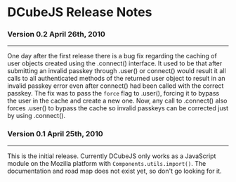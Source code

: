 DCubeJS Release Notes
=====================

### Version 0.2 April 26th, 2010
--------------------------------

One day after the first release there is a bug fix regarding the caching of
user objects created using the .connect() interface. It used to be that after
submitting an invalid passkey through .user() or connect() would result it all
calls to all authenticated methods of the returned user object to result in an
invalid passkey error even after connect() had been called with the correct
passkey. The fix was to pass the `force` flag to .user(), forcing it to bypass
the user in the cache and create a new one. Now, any call to .connect() also
forces .user() to bypass the cache so invalid passkeys can be corrected just by
using .connect().

### Version 0.1 April 25th, 2010
--------------------------------

This is the initial release. Currently DCubeJS only works as a JavaScript
module on the Mozilla platform with `Components.utils.import()`. The
documentation and road map does not exist yet, so don't go looking for it.

